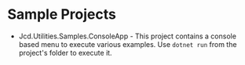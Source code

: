 # Sample Projects
- Jcd.Utilities.Samples.ConsoleApp - This project contains a console based menu to execute various examples. Use `dotnet run` from the project's folder to execute it.